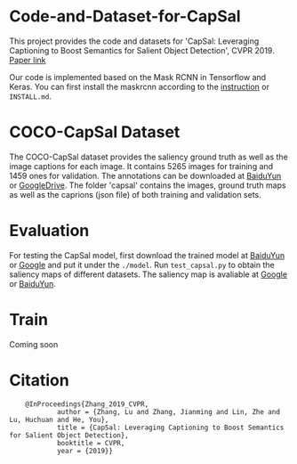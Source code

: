 # Code-and-Dataset-for-CapSal
   This project provides the code and datasets for 'CapSal: Leveraging Captioning to Boost Semantics for Salient Object Detection', CVPR 2019. [Paper link](https://drive.google.com/open?id=1JcZMHBXEX-7AR1P010OXg_wCCC5HukeZ)
    
  
   Our code is implemented based on the Mask RCNN in Tensorflow and Keras. You can first install the maskrcnn according to the [instruction](https://github.com/matterport/Mask_RCNN.git) or `INSTALL.md`. 
# COCO-CapSal Dataset
   The COCO-CapSal dataset provides the saliency ground truth as well as the image captions for each image. It contains 5265 images for training and 1459 ones for validation. The annotations can be downloaded at [BaiduYun](https://pan.baidu.com/s/1iU8A-RII7rvOG9KHz5Dysg) or [GoogleDrive](). The folder 'capsal' contains the images, ground truth maps as well as the caprions (json file) of both training and validation sets. 
# Evaluation
For testing the CapSal model, first download the trained model at [BaiduYun](https://pan.baidu.com/s/1dQwQ5AdJqBfSSgZPUNR_gg) or [Google]() and put it under the `./model`. Run `test_capsal.py` to obtain the saliency maps of different datasets. 
The saliency map is avaliable at [Google]() or [BaiduYun](https://pan.baidu.com/s/1LtlK3ZH8adZCEi8n0ys9BA).
# Train
Coming soon
# Citation
        @InProceedings{Zhang_2019_CVPR,
                author = {Zhang, Lu and Zhang, Jianming and Lin, Zhe and Lu, Huchuan and He, You},
                title = {CapSal: Leveraging Captioning to Boost Semantics for Salient Object Detection},
                booktitle = CVPR,
                year = {2019}}
